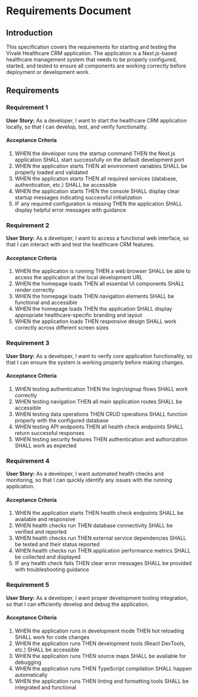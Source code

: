 # Requirements Document

## Introduction

This specification covers the requirements for starting and testing the Vivalé Healthcare CRM application. The application is a Next.js-based healthcare management system that needs to be properly configured, started, and tested to ensure all components are working correctly before deployment or development work.

## Requirements

### Requirement 1

**User Story:** As a developer, I want to start the healthcare CRM application locally, so that I can develop, test, and verify functionality.

#### Acceptance Criteria

1. WHEN the developer runs the startup command THEN the Next.js application SHALL start successfully on the default development port
2. WHEN the application starts THEN all environment variables SHALL be properly loaded and validated
3. WHEN the application starts THEN all required services (database, authentication, etc.) SHALL be accessible
4. WHEN the application starts THEN the console SHALL display clear startup messages indicating successful initialization
5. IF any required configuration is missing THEN the application SHALL display helpful error messages with guidance

### Requirement 2

**User Story:** As a developer, I want to access a functional web interface, so that I can interact with and test the healthcare CRM features.

#### Acceptance Criteria

1. WHEN the application is running THEN a web browser SHALL be able to access the application at the local development URL
2. WHEN the homepage loads THEN all essential UI components SHALL render correctly
3. WHEN the homepage loads THEN navigation elements SHALL be functional and accessible
4. WHEN the homepage loads THEN the application SHALL display appropriate healthcare-specific branding and layout
5. WHEN the application loads THEN responsive design SHALL work correctly across different screen sizes

### Requirement 3

**User Story:** As a developer, I want to verify core application functionality, so that I can ensure the system is working properly before making changes.

#### Acceptance Criteria

1. WHEN testing authentication THEN the login/signup flows SHALL work correctly
2. WHEN testing navigation THEN all main application routes SHALL be accessible
3. WHEN testing data operations THEN CRUD operations SHALL function properly with the configured database
4. WHEN testing API endpoints THEN all health check endpoints SHALL return successful responses
5. WHEN testing security features THEN authentication and authorization SHALL work as expected

### Requirement 4

**User Story:** As a developer, I want automated health checks and monitoring, so that I can quickly identify any issues with the running application.

#### Acceptance Criteria

1. WHEN the application starts THEN health check endpoints SHALL be available and responsive
2. WHEN health checks run THEN database connectivity SHALL be verified and reported
3. WHEN health checks run THEN external service dependencies SHALL be tested and their status reported
4. WHEN health checks run THEN application performance metrics SHALL be collected and displayed
5. IF any health check fails THEN clear error messages SHALL be provided with troubleshooting guidance

### Requirement 5

**User Story:** As a developer, I want proper development tooling integration, so that I can efficiently develop and debug the application.

#### Acceptance Criteria

1. WHEN the application runs in development mode THEN hot reloading SHALL work for code changes
2. WHEN the application runs THEN development tools (React DevTools, etc.) SHALL be accessible
3. WHEN the application runs THEN source maps SHALL be available for debugging
4. WHEN the application runs THEN TypeScript compilation SHALL happen automatically
5. WHEN the application runs THEN linting and formatting tools SHALL be integrated and functional